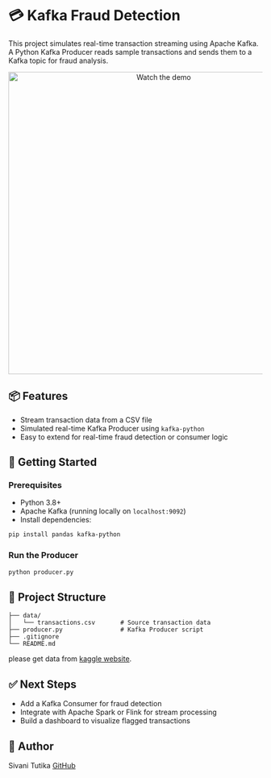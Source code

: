 # 💳 Kafka Fraud Detection
This project simulates real-time transaction streaming using Apache Kafka. A Python Kafka Producer reads sample transactions and sends them to a Kafka topic for fraud analysis.

<p align="center">
  <a href="https://youtu.be/uhuT2q-Z5gY" target="_blank">
    <img src="https://img.youtube.com/vi/uhuT2q-Z5gY/0.jpg" alt="Watch the demo" width="600">
  </a>
</p>




## 📦 Features

- Stream transaction data from a CSV file  
- Simulated real-time Kafka Producer using `kafka-python`  
- Easy to extend for real-time fraud detection or consumer logic

## 🚀 Getting Started

### Prerequisites

- Python 3.8+
- Apache Kafka (running locally on `localhost:9092`)
- Install dependencies:

```bash
pip install pandas kafka-python
````

### Run the Producer

```bash
python producer.py
```

## 📁 Project Structure

```
├── data/
│   └── transactions.csv       # Source transaction data
├── producer.py                # Kafka Producer script
├── .gitignore
└── README.md
```
please get data from [kaggle website](https://www.kaggle.com/datasets/ealaxi/paysim1). 

## ✅ Next Steps

* Add a Kafka Consumer for fraud detection
* Integrate with Apache Spark or Flink for stream processing
* Build a dashboard to visualize flagged transactions

## 🧠 Author

Sivani Tutika
[GitHub](https://github.com/sivani-tutika)
